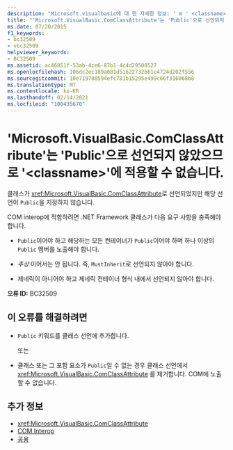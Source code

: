 ```yaml
---
description: "Microsoft.visualbasic에 대 한 자세한 정보: ' m ' <classname> 은 ' Public '으로 선언 되지 않았으므로 ' '에 적용할 수 없습니다."
title: "'Microsoft.VisualBasic.ComClassAttribute'는 'Public'으로 선언되지 않았으므로 '<classname>'에 적용할 수 없습니다."
ms.date: 07/20/2015
f1_keywords:
- bc32509
- vbc32509
helpviewer_keywords:
- BC32509
ms.assetid: ac46851f-53ab-4ce6-87b1-4c4d29508527
ms.openlocfilehash: 106dc2ec189a081d51622732b61c4724d202f556
ms.sourcegitcommit: 10e719780594efc781b15295e499c66f316068b8
ms.translationtype: MT
ms.contentlocale: ko-KR
ms.lasthandoff: 02/14/2021
ms.locfileid: "100435670"
---
```

# <a name="microsoftvisualbasiccomclassattribute-cannot-be-applied-to-classname-because-it-is-not-declared-public"></a>'Microsoft.VisualBasic.ComClassAttribute'는 'Public'으로 선언되지 않았으므로 '\<classname>'에 적용할 수 없습니다.

클래스가 <xref:Microsoft.VisualBasic.ComClassAttribute>로 선언되었지만 해당 선언이 `Public`을 지정하지 않습니다.  
  
 COM interop에 적합하려면 .NET Framework 클래스가 다음 요구 사항을 충족해야 합니다.  
  
- `Public`이어야 하고 해당하는 모든 컨테이너가 `Public`이어야 하며 하나 이상의 `Public` 멤버를 노출해야 합니다.  
  
- *추상* 이어서는 안 됩니다. 즉, `MustInherit`로 선언되지 않아야 합니다.  
  
- 제네릭이 아니어야 하고 제네릭 컨테이너 형식 내에서 선언되지 않아야 합니다.  
  
 **오류 ID:** BC32509  
  
## <a name="to-correct-this-error"></a>이 오류를 해결하려면  
  
- `Public` 키워드를 클래스 선언에 추가합니다.  
  
     또는  
  
- 클래스 또는 그 포함 요소가 `Public`일 수 없는 경우 클래스 선언에서 <xref:Microsoft.VisualBasic.ComClassAttribute> 를 제거합니다. COM에 노출할 수 없습니다.  
  
## <a name="see-also"></a>추가 정보

- <xref:Microsoft.VisualBasic.ComClassAttribute>
- [COM Interop](../programming-guide/com-interop/index.md)
- [공용](../language-reference/modifiers/public.md)
